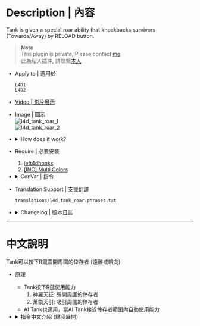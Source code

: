 # Description | 內容
Tank is given a special roar ability that knockbacks survivors (Towards/Away) by RELOAD button.

> __Note__ <br/>
This plugin is private, Please contact [me](https://github.com/fbef0102/Game-Private_Plugin#私人插件列表-private-plugins-list)<br/>
此為私人插件, 請聯繫[本人](https://github.com/fbef0102/Game-Private_Plugin#私人插件列表-private-plugins-list)

* Apply to | 適用於
	```
	L4D1
	L4D2
	```

* [Video | 影片展示](https://youtube.com/shorts/wPGiH0ny5is)

* Image | 圖示
	<br/>![l4d_tank_roar_1](image/l4d_tank_roar_1.gif)
	<br/>![l4d_tank_roar_2](image/l4d_tank_roar_2.gif)

* <details><summary>How does it work?</summary>

	* Tanks press RELOAD button to knock back survivors away or towards tank.
	* AI Tank can also knock back automatically.
</details>

* Require | 必要安裝
	1. [left4dhooks](https://forums.alliedmods.net/showthread.php?t=321696)
    2. [[INC] Multi Colors](https://github.com/fbef0102/L4D1_2-Plugins/releases/tag/Multi-Colors)

* <details><summary>ConVar | 指令</summary>

	* cfg/sourcemod/l4d_tank_roar.cfg
		```php
		// 0=Plugin off, 1=Plugin on.
		l4d_tank_roar_enable "1"

		// 0 - Roar only affect survivors on the (relatively) same plane as tank, 1 - Roar affects survivor as long as survivor is in close range from tank.
		l4d_tank_roar_dectect "0"

		// Sets how powerful the roar is.
		l4d_tank_roar_power "280"

		// Sets how near survivor must be in order to be affected by the roar.
		l4d_tank_roar_radius "280"

		// Sets the Maximum time before human tank can roar again.
		l4d_tank_roar_cooldown_max_human "9.0"

		// Sets the Minimum time before human tank can roar again.
		l4d_tank_roar_cooldown_min_human "7.5"

		// Sets how long the human tank cannot move/attack after roaring. Input 0 for no stun. Max stun time can only be as long as roar's cooldown. (0=off)
		l4d_tank_roar_stun_human "0.9"

		// If 1, AI tank can roar automatically
		l4d_tank_roar_ai_auto "1"

		// Sets the Maximum time before ai tank can roar again.
		l4d_tank_roar_cooldown_max_ai "3.0"

		// Sets the Minimum time before ai tank can roar again.
		l4d_tank_roar_cooldown_min_ai "3.0"

		// Sets how long the ai tank cannot move/attack after roaring. Input 0 for no stun. Max stun time can only be as long as roar's cooldown. (0=off)
		l4d_tank_roar_stun_ai "1.5"

		// Sets damage dealt to survivors.
		l4d_tank_roar_damage "1"

		// Sets which direction the survivor will be knockbacked. 0: Towards tank. 1: Away from tank. 
		l4d_tank_roar_direction "0"

		// How message displays. (0: Disable, 1:In chat, 2: In Hint Box, 3: In center text)
		l4d_tank_roar_hint "2"
		```
</details>

* Translation Support | 支援翻譯
	```
	translations/l4d_tank_roar.phrases.txt
	```

* <details><summary>Changelog | 版本日誌</summary>

    * v1.0h (2024-1-10)
		* Remake code, convert code to latest syntax
		* Fix warnings when compiling on SourceMod 1.11.
		* Optimize code and improve performance
		* Replace Gamedata with left4dhooks
		* Translation Support
		* Add Cvars
		* AI Tank now also use roar ability

    * v1.2.2
		* [Original Plugin by אKarma](https://forums.alliedmods.net/showthread.php?t=126919)
</details>

- - - -
# 中文說明
Tank可以按下R鍵震開周圍的倖存者 (遠離或朝向)

* 原理
	* Tank按下R鍵使用能力
		1. 神羅天征: 彈開周圍的倖存者
		2. 萬象天引: 吸引周圍的倖存者
	* AI Tank也適用，當AI Tank接近倖存者範圍內自動使用能力

* <details><summary>指令中文介紹 (點我展開)</summary>

	* cfg/sourcemod/l4d_tank_spawn.cfg
		```php
		// 0=關閉插件, 1=啟動插件
		l4d_tank_roar_enable "1"

		// 0 - 和Tank同一個高度的倖存者才會被影響, 1 - 倖存者和Tank即使不在同一個高度，只要在範圍內就會被影響.
		l4d_tank_roar_dectect "0"

		// Tank能力震開的力道
		l4d_tank_roar_power "280"

		// Tank能影響的範圍
		l4d_tank_roar_radius "280"

		// 真人Tank最長CD時間
		l4d_tank_roar_cooldown_max_human "9.0"

		// 真人Tank最短CD時間
		l4d_tank_roar_cooldown_min_human "7.5"

		// 真人Tank使用能力時不能動的時間 (0=關閉此功能)
		l4d_tank_roar_stun_human "0.9"

		// 為1時，AI Tank也適用，當AI Tank接近倖存者範圍內自動使用能力
		l4d_tank_roar_ai_auto "1"

		// AI Tank最長CD時間
		l4d_tank_roar_cooldown_max_ai "3.0"

		// AI Tank最短CD時間
		l4d_tank_roar_cooldown_min_ai "3.0"

		// AI Tank使用能力時不能動的時間 (0=關閉此功能)
		l4d_tank_roar_stun_ai "1.5"

		// 震開倖存者時，倖存者所受到的傷害值
		l4d_tank_roar_damage "1"

		// 設置Tank能力 0: 萬象天引. 1: 神羅天征. 
		l4d_tank_roar_direction "0"

		// 提示該如何顯示. (0: 不提示, 1: 聊天框, 2: 黑底白字框, 3: 螢幕正中間)
		l4d_tank_roar_hint "2"
		```
</details>